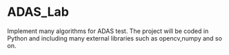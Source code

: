 # ADAS_Lab
Implement many algorithms for ADAS test.
The project will be coded in Python and including many external libraries such as opencv,numpy and so on.

